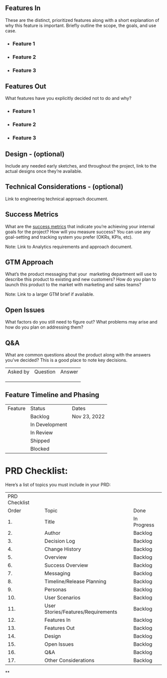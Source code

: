 ## Features In

These are the distinct, prioritized features along with a short explanation of why this feature is important. Briefly outline the scope, the goals, and use case.

- ### Feature 1
    
- ### Feature 2
    
- ### Feature 3
    

## Features Out

What features have you explicitly decided not to do and why?

- ### Feature 1 
    
- ### Feature 2 
    
- ### Feature 3 
    

## Design - (optional) 

Include any needed early sketches, and throughout the project, link to the actual designs once they’re available.

  

## Technical Considerations - (optional) 

Link to engineering technical approach document.

## Success Metrics

What are the [success metrics](https://productschool.com/blog/data-analytics/metrics-product-managers-measure/) that indicate you’re achieving your internal goals for the project? How will you measure success? You can use any goal-setting and tracking system you prefer (OKRs, KPIs, etc). 

  

Note: Link to Analytics requirements and approach document.

## GTM Approach

What’s the product messaging that your  marketing department will use to describe this product to existing and new customers? How do you plan to launch this product to the market with marketing and sales teams?

  

Note: Link to a larger GTM brief if available. 

## Open Issues

What factors do you still need to figure out? What problems may arise and how do you plan on addressing them? 

## Q&A

What are common questions about the product along with the answers you’ve decided? This is a good place to note key decisions.

  

|   |   |   |
|---|---|---|
|Asked by|Question|Answer|
||||
||||
||||

## Feature Timeline and Phasing

  

|         |                |              |
| ------- | -------------- | ------------ |
| Feature | Status         | Dates        |
|         | Backlog        | Nov 23, 2022 |
|         | In Development |              |
|         | In Review      |              |
|         | Shipped        |              |
|         | Blocked        |              |

  

# PRD Checklist:

Here’s a list of topics you must include in your PRD: 

  

|   |   |   |
|---|---|---|
|PRD Checklist|   ||
|Order|Topic|Done|
|1.|Title|In Progress|
|2.|Author|Backlog|
|3.|Decision Log|Backlog|
|4.|Change History|Backlog|
|5.|Overview|Backlog|
|6.|Success Overview|Backlog|
|7.|Messaging|Backlog|
|8.|Timeline/Release Planning|Backlog|
|9.|Personas|Backlog|
|10.|User Scenarios|Backlog|
|11.|User Stories/Features/Requirements|Backlog|
|12.|Features In|Backlog|
|13.|Features Out|Backlog|
|14.|Design|Backlog|
|15.|Open Issues|Backlog|
|16.|Q&A|Backlog|
|17.|Other Considerations|Backlog|



**